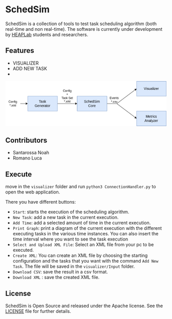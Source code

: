 # SchedSim
SchedSim is a collection of tools to test task scheduling algorithm (both real-time and non real-time).
The software is currently under development by [HEAPLab](https://heaplab.deib.polimi.it) students and researchers.

## Features

- VISUALIZER
- ADD NEW TASK
- 

<p align="center">
  <img src="./docs/maindiagram.png" />
</p>


## Contributors
- Santarossa Noah
- Romano Luca

## Execute
move in the `visualizer` folder and run `python3 ConnectionHandler.py` to open the web application.

There you have different buttons:
- `Start`: starts the execution of the scheduling algorithm.
- `New Task`: add a new task in the current execution.
- `Add Time`: add a selected amount of time in the current execution.
- `Print Graph`: print a diagram of the current execution with the different executing tasks in the various time instances. You can also insert the time interval where you want to see the task execution 
- `Select and Upload XML File`: Select an XML file from your pc to be executed.
- `Create XML`: You can create an XML file by choosing the starting configuration and the tasks that you want with the command `Add New Task`. The file will be saved in the `visualizer/Input` folder.
- `Download CSV`: save the result in a csv format.
- `Download XML` : save the created XML file.


## License
SchedSim is Open Source and released under the Apache license. See the [LICENSE](./LICENSE) file for further details.
